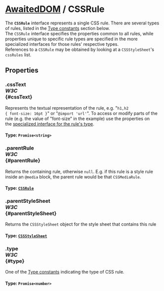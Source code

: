 # [AwaitedDOM](../basic-client/awaited-dom) <span>/</span> CSSRule

<div class='overview'>The <strong><code>CSSRule</code></strong> interface represents a single CSS rule. There are several types of rules, listed in the <a href="#Type_constants">Type constants</a> section below.</div>

<div class='overview'>The <code>CSSRule</code> interface specifies the properties common to all rules, while properties unique to specific rule types are specified in the more specialized interfaces for those rules' respective types.</div>

<div class='overview'>References to a <code>CSSRule</code> may be obtained by looking at a <code>CSSStyleSheet</code>'s <code>cssRules</code> list.</div>

## Properties

### .cssText <div class="specs"><i>W3C</i></div> {#cssText}

Represents the textual representation of the rule, e.g. "<code>h1,h2 { font-size: 16pt }</code>" or "<code>@import 'url'</code>". To access or modify parts of the rule (e.g. the value of "font-size" in the example) use the properties on the&nbsp;<a href="#Type_constants">specialized interface for the rule's type</a>.

#### **Type**: `Promise<string>`

### .parentRule <div class="specs"><i>W3C</i></div> {#parentRule}

Returns the containing rule, otherwise <code>null</code>. E.g. if this rule is a style rule inside an <code>@media</code> block, the parent rule would be that <code>CSSMediaRule</code>.

#### **Type**: [`CSSRule`](./css-rule.md)

### .parentStyleSheet <div class="specs"><i>W3C</i></div> {#parentStyleSheet}

Returns the <code>CSSStyleSheet</code> object for the style sheet that contains this rule

#### **Type**: [`CSSStyleSheet`](./css-style-sheet.md)

### .type <div class="specs"><i>W3C</i></div> {#type}

One of the <a href="#Type_constants">Type constants</a> indicating the type of CSS rule.

#### **Type**: `Promise<number>`
